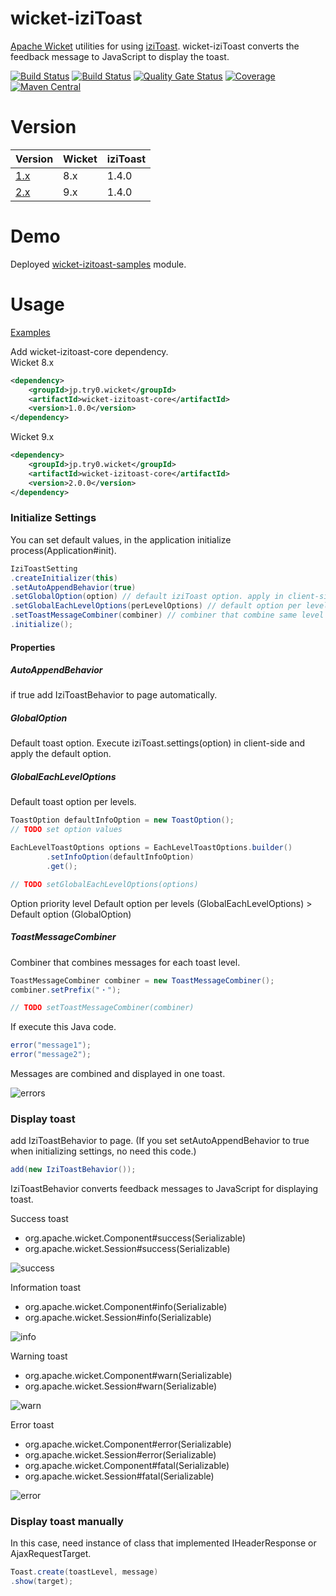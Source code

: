 # wicket-iziToast
[Apache Wicket](https://wicket.apache.org/) utilities for using [iziToast](http://izitoast.marcelodolza.com/).
wicket-iziToast converts the feedback message to JavaScript to display the toast.



[![Build Status](https://github.com/try0/wicket-iziToast/workflows/Java%20CI/badge.svg)](https://github.com/try0/wicket-iziToast/actions?query=workflow%3A%22Java+CI%22)
[![Build Status](https://travis-ci.org/try0/wicket-iziToast.svg?branch=wicket-9.x)](https://travis-ci.org/try0/wicket-iziToast)
[![Quality Gate Status](https://sonarcloud.io/api/project_badges/measure?project=jp.try0.wicket%3Awicket-izitoast-parent&metric=alert_status)](https://sonarcloud.io/dashboard?id=jp.try0.wicket%3Awicket-izitoast-parent)
[![Coverage](https://sonarcloud.io/api/project_badges/measure?project=jp.try0.wicket%3Awicket-izitoast-parent&metric=coverage)](https://sonarcloud.io/dashboard?id=jp.try0.wicket%3Awicket-izitoast-parent)
[![Maven Central](https://img.shields.io/maven-central/v/jp.try0.wicket/wicket-izitoast-core.svg?label=Maven%20Central)](https://search.maven.org/search?q=g:%22jp.try0.wicket%22%20AND%20a:%22wicket-izitoast-core%22)



# Version


| Version | Wicket | iziToast |
| ---- | ---- | ---- |
| [1.x](https://search.maven.org/artifact/jp.try0.wicket/wicket-izitoast-core/1.0.0/jar)  | 8.x | 1.4.0 |
| [2.x](https://search.maven.org/artifact/jp.try0.wicket/wicket-izitoast-core/2.0.0/jar) | 9.x | 1.4.0 |



# Demo
Deployed [wicket-izitoast-samples](https://try0.jp/app/wicket-izitoast-samples/) module.



# Usage

[Examples](https://github.com/try0/wicket-iziToast/wiki/Usage)

Add wicket-izitoast-core dependency.  
Wicket 8.x
```xml
<dependency>
    <groupId>jp.try0.wicket</groupId>
    <artifactId>wicket-izitoast-core</artifactId>
    <version>1.0.0</version>
</dependency>
```
Wicket 9.x
```xml
<dependency>
    <groupId>jp.try0.wicket</groupId>
    <artifactId>wicket-izitoast-core</artifactId>
    <version>2.0.0</version>
</dependency>
```

### Initialize Settings
You can set default values, in the application initialize process(Application#init).
```java
IziToastSetting
.createInitializer(this)
.setAutoAppendBehavior(true)
.setGlobalOption(option) // default iziToast option. apply in client-side (execute iziToast.settings(option))
.setGlobalEachLevelOptions(perLevelOptions) // default option per levels. apply in server-side.
.setToastMessageCombiner(combiner) // combiner that combine same level feedback messages.
.initialize();
```
#### Properties
##### AutoAppendBehavior
if true add IziToastBehavior to page automatically.

##### GlobalOption
Default toast option. Execute iziToast.settings(option) in client-side and apply the default option.

##### GlobalEachLevelOptions
Default toast option per levels.

```java
ToastOption defaultInfoOption = new ToastOption();
// TODO set option values

EachLevelToastOptions options = EachLevelToastOptions.builder()
        .setInfoOption(defaultInfoOption)
        .get();

// TODO setGlobalEachLevelOptions(options)
```


Option priority level
Default option per levels (GlobalEachLevelOptions) > Default option (GlobalOption)

##### ToastMessageCombiner
Combiner that combines messages for each toast level.

```java
ToastMessageCombiner combiner = new ToastMessageCombiner();
combiner.setPrefix("・");

// TODO setToastMessageCombiner(combiner)
```

If execute this Java code.
```java
error("message1");
error("message2");
```

Messages are combined and displayed in one toast.

![errors](https://user-images.githubusercontent.com/17096601/71779629-dd56bc80-2ffa-11ea-9f45-b75b1f86d5da.PNG)


### Display toast

add IziToastBehavior to page.
(If you set setAutoAppendBehavior to true when initializing settings, no need this code.)
```java
add(new IziToastBehavior());
```

IziToastBehavior converts feedback messages to JavaScript for displaying toast.


Success toast
* org.apache.wicket.Component#success(Serializable)
* org.apache.wicket.Session#success(Serializable)

![success](https://user-images.githubusercontent.com/17096601/71773891-9d66e980-2fa8-11ea-8a3f-83e804549c58.PNG)


Information toast
* org.apache.wicket.Component#info(Serializable)
* org.apache.wicket.Session#info(Serializable)

![info](https://user-images.githubusercontent.com/17096601/71773896-aa83d880-2fa8-11ea-9149-e0c99aec01b9.PNG)


Warning toast
* org.apache.wicket.Component#warn(Serializable)
* org.apache.wicket.Session#warn(Serializable)

![warn](https://user-images.githubusercontent.com/17096601/71773898-b40d4080-2fa8-11ea-81aa-0776713cdb2e.PNG)


Error toast
* org.apache.wicket.Component#error(Serializable)
* org.apache.wicket.Session#error(Serializable)
* org.apache.wicket.Component#fatal(Serializable)
* org.apache.wicket.Session#fatal(Serializable)

![error](https://user-images.githubusercontent.com/17096601/71773873-50831300-2fa8-11ea-9df5-0474e7a1b7c1.PNG)



### Display toast manually
In this case, need instance of class that implemented IHeaderResponse or AjaxRequestTarget.

```java
Toast.create(toastLevel, message)
.show(target);
```

